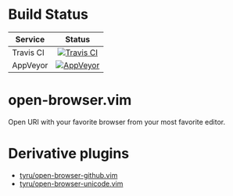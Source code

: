 # Build Status

| Service        | Status           |
| ------------- |:-------------:|
| Travis CI | [![Travis CI](https://travis-ci.org/tyru/open-browser.vim.svg?branch=master)](https://travis-ci.org/tyru/open-browser.vim) |
| AppVeyor | [![AppVeyor](https://ci.appveyor.com/api/projects/status/078w3wc2eocwa558/branch/master?svg=true)](https://ci.appveyor.com/project/tyru/open-browser.vim/branch/master) |


# open-browser.vim

Open URI with your favorite browser from your most favorite editor.


# Derivative plugins

* [tyru/open-browser-github.vim](https://github.com/tyru/open-browser-github.vim)
* [tyru/open-browser-unicode.vim](https://github.com/tyru/open-browser-unicode.vim)
